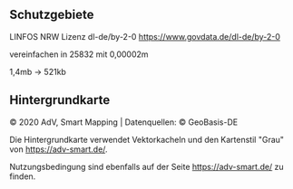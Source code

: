 ## Schutzgebiete
LINFOS NRW Lizenz dl-de/by-2-0
https://www.govdata.de/dl-de/by-2-0

vereinfachen in 25832 mit 0,00002m

1,4mb -> 521kb

## Hintergrundkarte
© 2020 AdV, Smart Mapping | Datenquellen: © GeoBasis-DE

Die Hintergrundkarte verwendet Vektorkacheln und den Kartenstil "Grau" von https://adv-smart.de/.

Nutzungsbedingung sind ebenfalls auf der Seite https://adv-smart.de/ zu finden.
